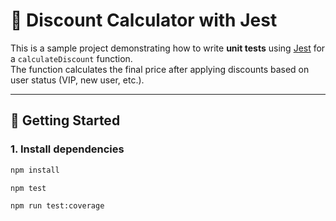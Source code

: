 # 🧪 Discount Calculator with Jest

This is a sample project demonstrating how to write **unit tests** using [Jest](https://jestjs.io/) for a `calculateDiscount` function.  
The function calculates the final price after applying discounts based on user status (VIP, new user, etc.).

---

## 🚀 Getting Started

### 1. Install dependencies

```bash
npm install

npm test

npm run test:coverage
```
